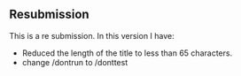 ## Resubmission
This is a re submission. In this version I have:

* Reduced the length of the title to less than 65 characters.
* change /dontrun to /donttest
